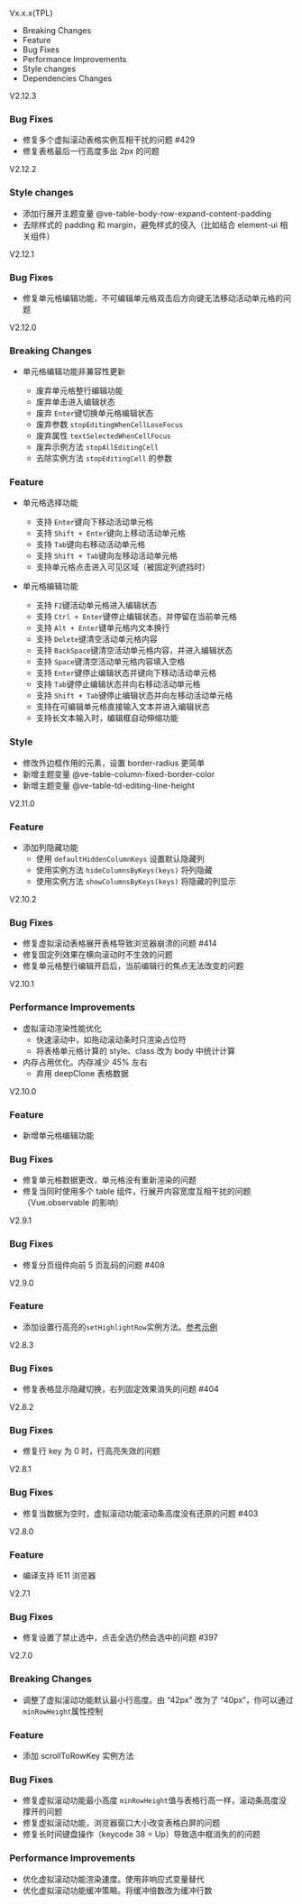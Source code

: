 Vx.x.x(TPL)

-   Breaking Changes
-   Feature
-   Bug Fixes
-   Performance Improvements
-   Style changes
-   Dependencies Changes

V2.12.3

### Bug Fixes

-   修复多个虚拟滚动表格实例互相干扰的问题 #429
-   修复表格最后一行高度多出 2px 的问题

V2.12.2

### Style changes

-   添加行展开主题变量 @ve-table-body-row-expand-content-padding
-   去除样式的 padding 和 margin，避免样式的侵入（比如结合 element-ui 相关组件）

V2.12.1

### Bug Fixes

-   修复单元格编辑功能，不可编辑单元格双击后方向键无法移动活动单元格的问题

V2.12.0

### Breaking Changes

-   单元格编辑功能非兼容性更新

    -   废弃单元格整行编辑功能
    -   废弃单击进入编辑状态
    -   废弃 `Enter`键切换单元格编辑状态
    -   废弃参数 `stopEditingWhenCellLoseFocus`
    -   废弃属性 `textSelectedWhenCellFocus`
    -   废弃示例方法 `stopAllEditingCell `
    -   去除实例方法 `stopEditingCell` 的参数

### Feature

-   单元格选择功能

    -   支持 `Enter`键向下移动活动单元格
    -   支持 `Shift + Enter`键向上移动活动单元格
    -   支持 `Tab`键向右移动活动单元格
    -   支持 `Shift + Tab`键向左移动活动单元格
    -   支持单元格点击进入可见区域（被固定列遮挡时）

-   单元格编辑功能

    -   支持 `F2`键活动单元格进入编辑状态
    -   支持 `Ctrl + Enter`键停止编辑状态，并停留在当前单元格
    -   支持 `Alt + Enter`键单元格内文本换行
    -   支持 `Delete`键清空活动单元格内容
    -   支持 `BackSpace`键清空活动单元格内容，并进入编辑状态
    -   支持 `Space`键清空活动单元格内容填入空格
    -   支持 `Enter`键停止编辑状态并键向下移动活动单元格
    -   支持 `Tab`键停止编辑状态并向右移动活动单元格
    -   支持 `Shift + Tab`键停止编辑状态并向左移动活动单元格
    -   支持在可编辑单元格直接输入文本并进入编辑状态
    -   支持长文本输入时，编辑框自动伸缩功能

### Style

-   修改外边框作用的元素，设置 border-radius 更简单
-   新增主题变量 @ve-table-column-fixed-border-color
-   新增主题变量 @ve-table-td-editing-line-height

V2.11.0

### Feature

-   添加列隐藏功能
    -   使用 `defaultHiddenColumnKeys` 设置默认隐藏列
    -   使用实例方法 `hideColumnsByKeys(keys)` 将列隐藏
    -   使用实例方法 `showColumnsByKeys(keys)` 将隐藏的列显示

V2.10.2

### Bug Fixes

-   修复虚拟滚动表格展开表格导致浏览器崩溃的问题 #414
-   修复固定列效果在横向滚动时不生效的问题
-   修复单元格整行编辑开启后，当前编辑行的焦点无法改变的问题

V2.10.1

### Performance Improvements

-   虚拟滚动渲染性能优化
    -   快速滚动中，如拖动滚动条时只渲染占位符
    -   将表格单元格计算的 style、class 改为 body 中统计计算
-   内存占用优化。内存减少 45% 左右
    -   弃用 deepClone 表格数据

V2.10.0

### Feature

-   新增单元格编辑功能

### Bug Fixes

-   修复单元格数据更改，单元格没有重新渲染的问题
-   修复当同时使用多个 table 组件，行展开内容宽度互相干扰的问题（Vue.observable 的影响）

V2.9.1

### Bug Fixes

-   修复分页组件向前 5 页乱码的问题 #408

V2.9.0

### Feature

-   添加设置行高亮的`setHighlightRow`实例方法。[参考示例]()

V2.8.3

### Bug Fixes

-   修复表格显示隐藏切换，右列固定效果消失的问题 #404

V2.8.2

### Bug Fixes

-   修复行 key 为 0 时，行高亮失效的问题

V2.8.1

### Bug Fixes

-   修复当数据为空时，虚拟滚动功能滚动条高度没有还原的问题 #403

V2.8.0

### Feature

-   编译支持 IE11 浏览器

V2.7.1

### Bug Fixes

-   修复设置了禁止选中，点击全选仍然会选中的问题 #397

V2.7.0

### Breaking Changes

-   调整了虚拟滚动功能默认最小行高度。由 “42px” 改为了 “40px”，你可以通过`minRowHeight`属性控制

### Feature

-   添加 scrollToRowKey 实例方法

### Bug Fixes

-   修复虚拟滚动功能最小高度 `minRowHeight`值与表格行高一样，滚动条高度没撑开的问题
-   修复虚拟滚动功能，浏览器窗口大小改变表格白屏的问题
-   修复长时间键盘操作（keycode 38 = Up）导致选中框消失的的问题

### Performance Improvements

-   优化虚拟滚动功能渲染速度。使用非响应式变量替代
-   优化虚拟滚动功能缓冲策略。将缓冲倍数改为缓冲行数
